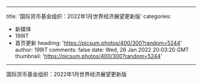 
---
title: '国际货币基金组织：2022年1月世界经济展望更新版'
categories: 
 - 新媒体
 - 199IT
 - 首页更新
headimg: 'https://picsum.photos/400/300?random=5244'
author: 199IT
comments: false
date: Wed, 26 Jan 2022 20:03:20 GMT
thumbnail: 'https://picsum.photos/400/300?random=5244'
---

<div>   
国际货币基金组织：2022年1月世界经济展望更新版  
</div>
            